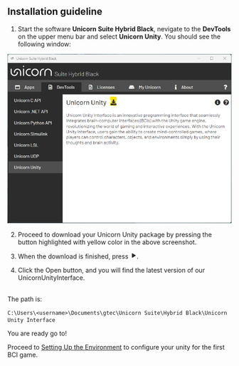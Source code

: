 ## Installation guideline
1. Start the software **Unicorn Suite Hybrid Black**, nevigate to the **DevTools** on the upper menu bar and select **Unicorn Unity**. You should see the following window:
<p align="center">
<img src="../Img/image.png" alt="drawing" width="600"/><br/>
</p>

2. Proceed to download your Unicorn Unity package by pressing the button highlighted with yellow color in the above screenshot. 

3. When the download is finished, press <img src="../img/Icon1.png" alt="drawing" width="15"/>. 

4. Click the Open button, and you will find the latest version of our UnicornUnityInterface.<br/><br/>

The path is:

```
C:\Users\<username>\Documents\gtec\Unicorn Suite\Hybrid Black\Unicorn Unity Interface
```

You are ready go to!

Proceed to [Setting Up the Environment](/tutorial/setting-up-the-environment.md) to configure your unity for the first BCI game.
